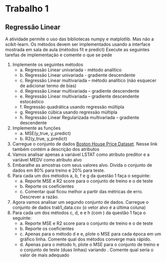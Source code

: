 # Trabalho 1

## Regressão Linear

A atividade permite o uso das bibliotecas numpy e matplotlib. Mas não a scikit-learn. Os métodos devem ser implementados usando a interface mostrada em sala de aula (métodos fit e predict)
Execute as seguintes tarefas de implementação e comente o que se pede

1. Implemente os seguintes métodos
    * a. Regressão Linear univariada - método analítico
    * b. Regressão Linear univariada - gradiente descendente
    * c. Regressão Linear multivariada – método analítico (não esquecer de adicionar termo de bias)
    * d. Regressão Linear multivariada – gradiente descendente
    * e. Regressão Linear multivariada – gradiente descendente estocástico
    * f. Regressão quadrática usando regressão múltipla
    * g. Regressão cúbica usando regressão múltipla
    * h. Regressão Linear Regularizada multivariada – gradiente descendente
2. Implemente as funções
    * a. MSE(y_true, y_predict)
    * b. R2(y_true, y_predict)
3. Carregue o conjunto de dados [Boston House Price Dataset](https://archive.ics.uci.edu/ml/machine-learning-databases/housing/). Nesse link também contém a descrição dos atributos
4. Vamos analisar apenas a variável LSTAT como atributo preditor e a variável MEDV como atributo alvo
5. Embaralhe as amostras com seus valores alvo. Divida o conjunto de dados em 80% para treino e 20% para teste.
6. Para cada um dos métodos a, b, f e g da questão 1 faça o seguinte:
    * a. Reporte MSE e R2 score para o conjunto de treino e o de teste
    * b. Reporte os coeficientes
    * c. Comentar qual ficou melhor a partir das métricas de erro. Descrever a razão.
7. Agora vamos analisar um segundo conjunto de dados. Carregue o conjunto de dados trab1_data.csv (o vetor alvo é a última coluna)
8. Para cada um dos métodos c, d, e e h (com ) da questão 1 faça o seguinte:
    * a. Reporte MSE e R2 score para o conjunto de treino e o de teste
    * b. Reporte os coeficientes
    * c. Apenas para o método d e e, plote o MSE para cada época em um gráfico linha. Comente qual dos métodos converge mais rápido.
    * d. Apenas para o método h, plote o MSE para o conjunto de treino e o conjunto de teste (duas linhas) variando . Comente qual seria o valor de  mais adequado
